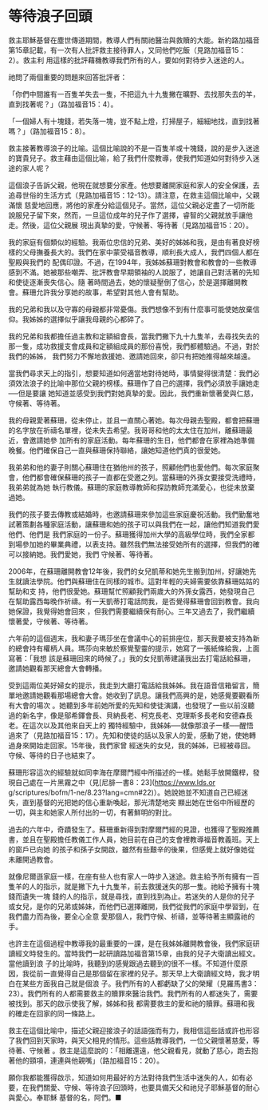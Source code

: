# 等待浪子回頭

救主耶穌基督在塵世傳道期間，教導人們有關祂醫治與救贖的大能。新約路加福音第15章記載，有一次有人批評救主接待罪人，又同他們吃飯（見路加福音15：2）。救主利
用這樣的批評藉機教導我們所有的人，要如何對待步入迷途的人。

祂問了兩個重要的問題來回答批評者：

「你們中間誰有一百隻羊失去一隻，不把這九十九隻撇在曠野、去找那失去的羊，直到找著呢？」（路加福音15：4）。

「一個婦人有十塊錢，若失落一塊，豈不點上燈，打掃屋子，細細地找，直到找著嗎？」（路加福音15：8）。

救主接著教導浪子的比喻。這個比喻說的不是一百隻羊或十塊錢，說的是步入迷途的寶貴兒子。救主藉由這個比喻，給了我們什麼教導，使我們知道如何對待步入迷途的家人呢？

這個浪子告訴父親，他現在就想要分家產。他想要離開家庭和家人的安全保護，去追尋世俗的生活方式（見路加福音15：12-13）。請注意，在救主這個比喻中，父親滿懷
慈愛地回應，將他的家產分給這個兒子。當然，這位父親必定盡了一切所能說服兒子留下來，然而，一旦這位成年的兒子作了選擇，睿智的父親就放手讓他走。然後，這位父親展
現出真摯的愛，守候著、等待著（見路加福音15：20）。

我的家庭有個類似的經驗。我兩位忠信的兄弟、美好的姊姊和我，是由有著良好榜樣的父母撫養長大的。我們在家中蒙受福音教導，順利長大成人，我們四個人都在聖殿與我們的
配偶印證。不過，在1994年，我姊姊蘇珊對教會和教會的一些教導感到不滿。她被那些嘲弄、批評教會早期領袖的人說服了，她讓自己對活著的先知和使徒逐漸喪失信心。隨
著時間過去，她的懷疑壓倒了信心，於是選擇離開教會。蘇珊允許我分享她的故事，希望對其他人會有幫助。

我的兄弟和我以及守寡的母親都非常憂傷。我們想像不到有什麼事可能使她放棄信仰。我姊姊的選擇似乎讓我母親的心都碎了。

我的兄弟和我都擔任過主教和定額組會長，當我們撇下九十九隻羊，去尋找失去的那一隻，成功救援支會成員和定額組成員的那份喜悅，我們都體驗過。不過，對於我們的姊姊，
我們努力不懈地救援她、邀請她回來，卻只有把她推得越來越遠。

當我們尋求天上的指引，想要知道如何適當地對待她時，事情變得很清楚：我們必須效法浪子的比喻中那位父親的榜樣。蘇珊作了自己的選擇，我們必須放手讓她走──但是要讓
她知道並感受到我們對她真摯的愛。因此，我們重新懷著愛與仁慈，守候著、等待著。

我的母親愛著蘇珊，從未停止，並且一直關心著她。每次母親去聖殿，都會把蘇珊的名字放在祈禱名單裡，從未失去希望。我哥哥和他的太太住在加州，離蘇珊最近，會邀請她參
加所有的家庭活動。每年蘇珊的生日，他們都會在家裡為她準備晚餐。他們確保自己一直與蘇珊保持聯絡，讓她知道他們真的很愛她。

我弟弟和他的妻子則關心蘇珊住在猶他州的孩子，照顧他們也愛他們。每次家庭聚會，他們都會確保蘇珊的孩子一直都在受邀之列。當蘇珊的外孫女要接受洗禮時，我弟弟就為她
執行教儀。蘇珊的家庭教導教師和探訪教師充滿愛心，也從未放棄過她。

我們的孩子要去傳教或結婚時，也邀請蘇珊來參加這些家庭慶祝活動。我們勤奮地試著策劃各種家庭活動，讓蘇珊和她的孩子可以與我們在一起，讓他們知道我們愛他們、他們是
我們家庭的一份子。蘇珊獲得加州大學的高級學位時，我們全家都到場參加她的畢業典禮，以表支持。雖然我們無法接受她所有的選擇，但我們的確可以接納她。我們愛她，我們
守候著、等待著。

2006年，在蘇珊離開教會12年後，我們的女兒凱蒂和她先生搬到加州，好讓她先生就讀法學院。他們與蘇珊住在同樣的城市。這對年輕的夫婦需要依靠蘇珊姑姑的幫助和支
持，他們很愛她。蘇珊幫忙照顧我們兩歲大的外孫女露西，她發現自己在幫助露西每晚作祈禱。有一天凱蒂打電話問我，是否覺得蘇珊會回到教會。我向她保證，我覺得她會回來
，但我們需要繼續保有耐心。三年又過去了，我們繼續懷著愛，守候著、等待著。

六年前的這個週末，我和妻子瑪莎坐在會議中心的前排座位，那天我要被支持為新的總會持有權柄人員。瑪莎向來敏於察覺聖靈的提示，她寫了一張紙條給我，上面寫著：「我想
該是蘇珊回來的時候了。」我的女兒凱蒂建議我出去打電話給蘇珊，邀請她觀看那天總會大會轉播。

受到這兩位美好婦女的提示，我走到大廳打電話給我姊姊。我在語音信箱留言，簡單地邀請她觀看那場總會大會。她收到了訊息。讓我們高興的是，她感覺要觀看所有大會的場次
。她聽到多年前她所愛的先知和使徒演講，也發現了一些以前沒聽過的新名字，像是鄔希鐸會長、貝納長老、柯克長老、克理斯多長老和安德森長老。在這次以及其他來自天上的
獨特經驗中，我姊姊──就像那浪子一樣──醒悟過來了（見路加福音15：17）。先知和使徒的話以及家人的愛，感動了她，使她轉過身來開始走回家。15年後，我們家曾
經迷失的女兒，我的姊姊，已經被尋回。守候、等待的日子也結束了。

蘇珊形容這次的經驗就如同李海在摩爾門經中所描述的一樣。她鬆手放開鐵桿，發現自己處在一片黑霧之中（見[尼腓一書8：23](https://www.lds.or
g/scriptures/bofm/1-ne/8.23?lang=cmn#22)）。她說她並不知道自己已經迷失，直到基督的光把她的信心重新喚起，那光清楚地突
顯出她在世俗中所經歷的一切，與主和她家人所付出的一切，有著鮮明的對比。

過去的六年中，奇蹟發生了。蘇珊重新得到對摩爾門經的見證，也獲得了聖殿推薦書，並且在聖殿擔任教儀工作人員，她目前在自己的支會裡教導福音教義班。天上的窗戶已向她
的孩子和孫子女開啟，雖然有些艱辛的後果，但感覺上就好像她從未離開過教會。

就像尼爾遜家庭一樣，在座有些人也有家人一時步入迷途。救主給予所有擁有一百隻羊的人的指示，就是撇下九十九隻羊，前去救援迷失的那一隻。祂給予擁有十塊錢而遺失一塊
錢的人的指示，就是尋找，直到找到為止。若迷失的人是你的兒子或女兒，是你的兄弟或姊妹，而他們已選擇離開，我們從我們的家庭中學習到，在我們盡力而為後，要全心全意
愛那個人，我們守候、祈禱，並等待著主顯露祂的手。

也許主在這個過程中教導我的最重要的一課，是在我姊姊離開教會後，我們家庭研讀經文時發生的。當時我們一起研讀路加福音第15章，由我的兒子大衛讀出經文。當他讀到浪
子的比喻時，我聽到的感覺跟過去聽到的很不一樣。不知道什麼原因，我從前一直覺得自己是那個留在家裡的兒子。那天早上大衛讀經文時，我才明白在某些方面我自己就是個浪
子。我們所有的人都虧缺了父的榮耀（見羅馬書3：23）。我們所有的人都需要救主的贖罪來醫治我們。我們所有的人都迷失了，需要被找到。那天的啟示使我了解，姊姊和我
都需要救主的愛和祂的贖罪。蘇珊和我的確走在回家的同一條路上。

救主在這個比喻中，描述父親迎接浪子的話語強而有力，我相信這些話或許也形容了我們回到天家時，與天父相見的情形。這些話教導我們，一位父親懷著慈愛，等待著、守候著
。救主是這麼說的：「相離還遠，他父親看見，就動了慈心，跑去抱著他的頸項，連連與他親嘴」（路加福音15：20）。

願你我都能獲得啟示，知道如何用最好的方法對待我們生活中迷失的人，如有必要，在我們關愛、守候、等待浪子回頭時，也要具備天父和祂兒子耶穌基督的耐心與愛心。奉耶穌
基督的名，阿們。■

